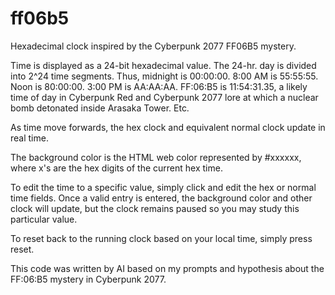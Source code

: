 # ff06b5
Hexadecimal clock inspired by the Cyberpunk 2077 FF06B5 mystery.

Time is displayed as a 24-bit hexadecimal value. The 24-hr. day is divided into 2^24 time segments. Thus, midnight is 00:00:00. 8:00 AM is 55:55:55. Noon is 80:00:00. 3:00 PM is AA:AA:AA. FF:06:B5 is 11:54:31.35, a likely time of day in Cyberpunk Red and Cyberpunk 2077 lore at which a nuclear bomb detonated inside Arasaka Tower. Etc.

As time move forwards, the hex clock and equivalent normal clock update in real time. 

The background color is the HTML web color represented by #xxxxxx, where x's are the hex digits of the current hex time. 

To edit the time to a specific value, simply click and edit the hex or normal time fields. Once a valid entry is entered, the background color and other clock will update, but the clock remains paused so you may study this particular value.

To reset back to the running clock based on your local time, simply press reset.

This code was written by AI based on my prompts and hypothesis about the FF:06:B5 mystery in Cyberpunk 2077.
